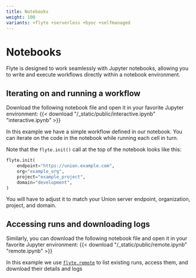 ```yaml
---
title: Notebooks
weight: 100
variants: +flyte +serverless +byoc +selfmanaged
---
```


# Notebooks

Flyte is designed to work seamlessly with Jupyter notebooks, allowing you to write and execute workflows directly within a notebook environment.

## Iterating on and running a workflow

Download the following notebook file and open it in your favorite Jupyter environment: {{< download "/_static/public/interactive.ipynb" "interactive.ipynb" >}}

In this example we have a simple workflow defined in our notebook.
You can iterate on the code in the notebook while running each cell in turn.

Note that the `flyte.init()` call at the top of the notebook looks like this:

```python
flyte.init(
    endpoint="https://union.example.com",
    org="example_org",
    project="example_project",
    domain="development",
)
```

You will have to adjust it to match your Union server endpoint, organization, project, and domain.

## Accessing runs and downloading logs

Similarly, you can download the following notebook file and open it in your favorite Jupyter environment: {{< download "/_static/public/remote.ipynb" "remote.ipynb" >}}

In this example we use [`flyte.remote`](../api-reference/flyte-sdk/packages/flyte.remote) to list existing runs, access them, and download their details and logs


